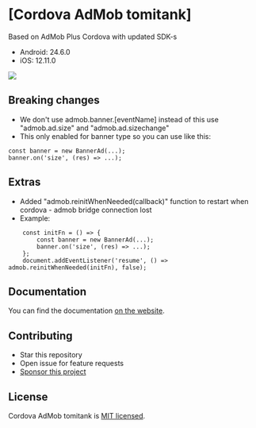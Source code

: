 # [Cordova AdMob tomitank]

Based on AdMob Plus Cordova with updated SDK-s
- Android: 24.6.0
- iOS: 12.11.0

[![](https://img.shields.io/static/v1?label=Sponsor%20Me&style=for-the-badge&message=%E2%9D%A4&logo=GitHub&color=%23fe8e86)](https://github.com/sponsors/tomitank)

## Breaking changes

- We don't use admob.banner.[eventName] instead of this use "admob.ad.size" and "admob.ad.sizechange"
- This only enabled for banner type so you can use like this:
```
const banner = new BannerAd(...);
banner.on('size', (res) => ...);
```

## Extras

- Added "admob.reinitWhenNeeded(callback)" function to restart when cordova - admob bridge connection lost
- Example:
```
	const initFn = () => {
		const banner = new BannerAd(...);
		banner.on('size', (res) => ...);
	};
	document.addEventListener('resume', () => admob.reinitWhenNeeded(initFn), false);
```

## Documentation

You can find the documentation [on the website](https://admob-plus.github.io/docs/cordova).

## Contributing

- Star this repository
- Open issue for feature requests
- [Sponsor this project](https://github.com/sponsors/tomitank)

## License

Cordova AdMob tomitank is [MIT licensed](../../LICENSE).
